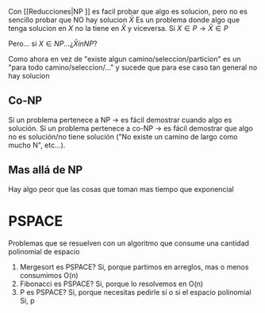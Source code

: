  Con [[Reducciones|NP ]] es facil probar que algo es solucion, pero no es sencillo probar que NO hay solucion
$\bar{X}$ Es un problema donde algo que tenga solucion en $X$ no la tiene en $\bar{X}$ y viceversa.
Si $X \in P \to \bar{X} \in P$

Pero... si  $X \in NP\dots¿ \bar{X} in NP?$

Como ahora en vez de "existe algun camino/seleccion/particion" es un "para todo camino/seleccion/..." y sucede que para ese caso tan general no hay solucion

## Co-NP

Si un problema pertenece a NP → es fácil demostrar cuando algo es solución. 
Si un problema pertenece a co-NP → es fácil demostrar que algo no es solución/no tiene solución ("No existe un camino de largo como mucho N", etc…). 


## Mas allá de NP 
Hay algo peor que las cosas que toman mas tiempo que exponencial


# PSPACE
Problemas que se resuelven con un algoritmo que consume una cantidad polinomial de espacio

1. Mergesort es PSPACE? Si, porque partimos en arreglos, mas o menos consumimos O(n)
2. Fibonacci es PSPACE? Si, porque lo resolvemos en O(n)
3. P es PSPACE? Si, porque necesitas pedirle si o si el espacio polinomial 
Si, p